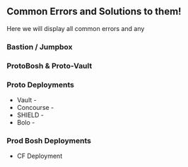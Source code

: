 ## Common Errors and Solutions to them!
Here we will display all common errors and any 

### Bastion / Jumpbox

### ProtoBosh & Proto-Vault

### Proto Deployments
* Vault -
* Concourse -
* SHIELD -
* Bolo -

### Prod Bosh Deployments
* CF Deployment
